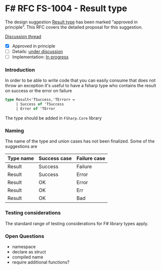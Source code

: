 
# F# RFC FS-1004 - Result type

The design suggestion [Result type](https://fslang.uservoice.com/forums/245727-f-language/suggestions/9484395-discriminated-union-type-in-order-to-be-able-to-wr) has been marked "approved in principle".
This RFC covers the detailed proposal for this suggestion.

[Discussion thread](https://github.com/fsharp/FSharpLangDesign/issues/49)

* [x] Approved in principle
* [ ] Details: [under discussion](https://github.com/fsharp/FSharpLangDesign/issues/49)
* [ ] Implementation: [In progress](https://github.com/Microsoft/visualfsharp/pull/964)

### Introduction

In order to be able to write code that you can easily consume that does not throw an exception 
it's useful to have a fsharp type who contains the result on success or the error on failure

```fsharp
type Result<'TSuccess,'TError> = 
     | Success of 'TSuccess 
     | Error of 'TError
```

The type should be added in `FSharp.Core` library

### Naming 

The name of the type and union cases has not been finalized. Some of the suggestions are

| Type name | Success case  | Failure case |
| --------- | ------------- | ------------ |
| Result    | Success       | Failure      |
| Result    | Success       | Error        |
| Result    | OK            | Error        |
| Result    | OK            | Err          |
| Result    | OK            | Bad          |

### Testing considerations

The standard range of testing considerations for F# library types apply.

### Open Questions

- namespace
- declare as struct
- compiled name
- require additional functions?
